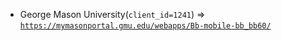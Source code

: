  - George Mason University(`client_id=1241`) => [`https://mymasonportal.gmu.edu/webapps/Bb-mobile-bb_bb60/`](https://mymasonportal.gmu.edu/webapps/Bb-mobile-bb_bb60/)
